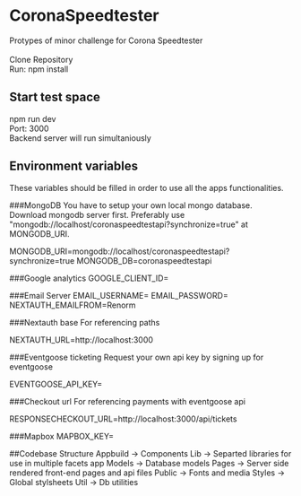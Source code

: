 # CoronaSpeedtester
Protypes of minor challenge for Corona Speedtester\
\
Clone Repository\
Run: npm install

## Start test space
npm run dev\
Port: 3000\
Backend server will run simultaniously

## Environment variables
These variables should be filled in order to use all the apps functionalities.

###MongoDB
You have to setup your own local mongo database. Download mongodb server first. Preferably use "mongodb://localhost/coronaspeedtestapi?synchronize=true" at MONGODB_URI.

MONGODB_URI=mongodb://localhost/coronaspeedtestapi?synchronize=true
MONGODB_DB=coronaspeedtestapi

###Google analytics
GOOGLE_CLIENT_ID=<GOOGLE CLIENT_ID>

###Email Server
EMAIL_USERNAME=<renorm mail>
EMAIL_PASSWORD=<renorm mail password>
NEXTAUTH_EMAILFROM=Renorm <renorm mail>

###Nextauth base
For referencing paths
  
NEXTAUTH_URL=http://localhost:3000

###Eventgoose ticketing
Request your own api key by signing up for eventgoose
  
EVENTGOOSE_API_KEY=<eventgoose api key>

###Checkout url
For referencing payments with eventgoose api
  
RESPONSECHECKOUT_URL=http://localhost:3000/api/tickets

###Mapbox
MAPBOX_KEY=<mapbox key>
  
##Codebase Structure
Appbuild -> Components
Lib -> Separted libraries for use in multiple facets app
Models -> Database models
Pages -> Server side rendered front-end pages and api files
Public -> Fonts and media
Styles -> Global stylsheets
Util -> Db utilities
